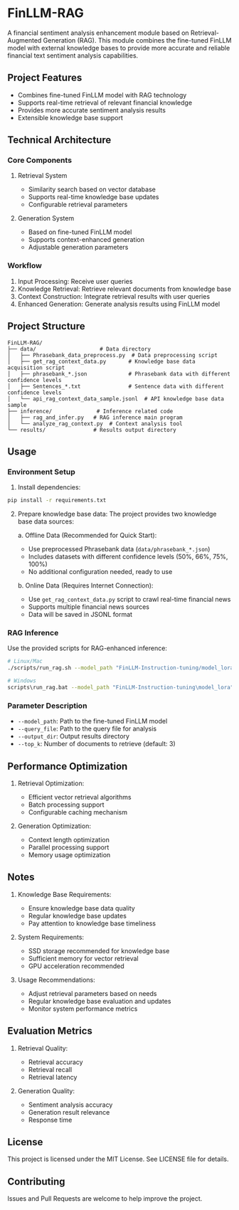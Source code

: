 # FinLLM-RAG

A financial sentiment analysis enhancement module based on Retrieval-Augmented Generation (RAG). This module combines the fine-tuned FinLLM model with external knowledge bases to provide more accurate and reliable financial text sentiment analysis capabilities.

## Project Features

- Combines fine-tuned FinLLM model with RAG technology
- Supports real-time retrieval of relevant financial knowledge
- Provides more accurate sentiment analysis results
- Extensible knowledge base support

## Technical Architecture

### Core Components
1. Retrieval System
   - Similarity search based on vector database
   - Supports real-time knowledge base updates
   - Configurable retrieval parameters

2. Generation System
   - Based on fine-tuned FinLLM model
   - Supports context-enhanced generation
   - Adjustable generation parameters

### Workflow
1. Input Processing: Receive user queries
2. Knowledge Retrieval: Retrieve relevant documents from knowledge base
3. Context Construction: Integrate retrieval results with user queries
4. Enhanced Generation: Generate analysis results using FinLLM model

## Project Structure

```
FinLLM-RAG/
├── data/                    # Data directory
│   ├── Phrasebank_data_preprocess.py  # Data preprocessing script
│   ├── get_rag_context_data.py       # Knowledge base data acquisition script
│   ├── phrasebank_*.json             # Phrasebank data with different confidence levels
│   ├── Sentences_*.txt               # Sentence data with different confidence levels
│   └── api_rag_context_data_sample.jsonl  # API knowledge base data sample
├── inference/              # Inference related code
│   ├── rag_and_infer.py   # RAG inference main program
│   └── analyze_rag_context.py  # Context analysis tool
└── results/               # Results output directory
```

## Usage

### Environment Setup

1. Install dependencies:
```bash
pip install -r requirements.txt
```

2. Prepare knowledge base data:
   The project provides two knowledge base data sources:

   a. Offline Data (Recommended for Quick Start):
   - Use preprocessed Phrasebank data (`data/phrasebank_*.json`)
   - Includes datasets with different confidence levels (50%, 66%, 75%, 100%)
   - No additional configuration needed, ready to use

   b. Online Data (Requires Internet Connection):
   - Use `get_rag_context_data.py` script to crawl real-time financial news
   - Supports multiple financial news sources
   - Data will be saved in JSONL format

### RAG Inference

Use the provided scripts for RAG-enhanced inference:

```bash
# Linux/Mac
./scripts/run_rag.sh --model_path "FinLLM-Instruction-tuning/model_lora" --query_file "FinLLM-RAG/data/queries.txt"

# Windows
scripts\run_rag.bat --model_path "FinLLM-Instruction-tuning\model_lora" --query_file "FinLLM-RAG\data\queries.txt"
```

### Parameter Description

- `--model_path`: Path to the fine-tuned FinLLM model
- `--query_file`: Path to the query file for analysis
- `--output_dir`: Output results directory
- `--top_k`: Number of documents to retrieve (default: 3)

## Performance Optimization

1. Retrieval Optimization:
   - Efficient vector retrieval algorithms
   - Batch processing support
   - Configurable caching mechanism

2. Generation Optimization:
   - Context length optimization
   - Parallel processing support
   - Memory usage optimization

## Notes

1. Knowledge Base Requirements:
   - Ensure knowledge base data quality
   - Regular knowledge base updates
   - Pay attention to knowledge base timeliness

2. System Requirements:
   - SSD storage recommended for knowledge base
   - Sufficient memory for vector retrieval
   - GPU acceleration recommended

3. Usage Recommendations:
   - Adjust retrieval parameters based on needs
   - Regular knowledge base evaluation and updates
   - Monitor system performance metrics

## Evaluation Metrics

1. Retrieval Quality:
   - Retrieval accuracy
   - Retrieval recall
   - Retrieval latency

2. Generation Quality:
   - Sentiment analysis accuracy
   - Generation result relevance
   - Response time

## License

This project is licensed under the MIT License. See LICENSE file for details.

## Contributing

Issues and Pull Requests are welcome to help improve the project. 